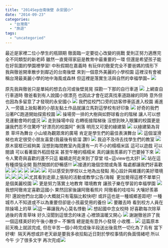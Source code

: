```yaml
---
title: "2014Sep台南後壁 永安國小"
date: "2014-09-23"
categories: 
  - "台灣南"
  - "旅遊"
tags: 
  - "uncategoried"
---
```


最近是家裡二位小學生的瓶頸期 徹面臨一定要從心改變的挑戰 愛則正努力適應完全不同類型的新老師 雖然一直覺得家庭是教育中最重要的一環 但還是希望孩子能在好氛圍的學園裡學習! 中秋假期在嘉義時 有玩伴的徹愛完全不要爸媽的情形下 我與徹爸開車散步到鄰近的台南後壁 來到一個意外美麗的小學校園 這裡沒有會被稱台灣最美麗小學的地中海風或森林 但這裡是落實生活與自然的幸福學園~ ![](images/15336712585_e4bfc3b2ac.jpg)

原先我與徹爸只是單純的想去白河或後壁晃晃 探勘一下那的自行車道 ![](images/15068043609_175bb5083b.jpg) 上網查自行車道時 徹爸看到有人說國小很漂亮 也因此才會在認真找車道路線的同時 意外但也因為多留意了才發現的永安國小 [![](images/15068107790_62d1973cdb.jpg)](http://flickr.com/photos/33703965@N00/15068107790) 我們從校門口旁的訪客停車區進入校園 甫進入 一旁牆上妝點著的小朋友黏土作品就讓立馬對這學校有好印象 ![](images/15067860139_7ffa752816.jpg) 好奇的我們 沿著PC跑道開始探索校園 [![](images/15251687341_46d41d63e0.jpg)](http://flickr.com/photos/33703965@N00/15251687341) 操場旁一排的大樹與如野球看台的階梯 讓人可以想見運動會時的盛況 [![](images/15068237408_37878583a2.jpg)](http://flickr.com/photos/33703965@N00/15068237408) 走到操場中段 右轉銜接階梯後 沒想到映入眼簾的校園更是讓我們忍不住驚呼"好漂亮的校園阿" 俐落 明亮又可愛的綠建築 ![](images/15150127618_f971a26b7e.jpg) 以綠建築為背景 草坪為舞台 小山坡為觀眾席的廣場 肯定是學生們的最佳表演舞台 ![](images/15254641185_d36e2f6952.jpg) 這個溜滑梯也肯定很受小朋友喜愛(我最後有偷溜 讚!) [![](images/15068177108_42f7982335.jpg)](http://flickr.com/photos/33703965@N00/15068177108) 我迫不及待去找學生們的教室 [![](images/15254316542_a8619f595c.jpg)](http://flickr.com/photos/33703965@N00/15254316542) 原木窗框已經夠美 沒想到每間教室內竟還有一片不小的榻榻米區 這可以遊戲 可以閱讀 可以看著窗外稻田發呆 甚至午睡的榻榻米 真的讓我羨慕的下巴要掉下來 ![](images/15254241622_a1417fb868.jpg) 令人驚奇與喜歡的還不只這 繼續走阿走來到了穿堂 哇~這view也太好! ![](images/15313679346_b80c08709e.jpg) 站在這有種煩惱全開 豁然開朗的舒暢感!!! [![](images/15231631816_72b13f86cb.jpg)](http://flickr.com/photos/33703965@N00/15231631816)接連的幾個空間或角落 每處都讓我們好喜歡 ![](images/15067960170_364b68cc79.jpg)  [![](images/15251609061_e3b5277afa.jpg)](http://flickr.com/photos/33703965@N00/15251609061) [![](images/15068025620_16c915d3ee.jpg)](http://flickr.com/photos/33703965@N00/15068025620) [![](images/15067904819_233e4545b4.jpg)](http://flickr.com/photos/33703965@N00/15067904819)  ![](images/15067974420_961c633aa8.jpg)[![](images/15254688635_758628586c.jpg)](http://flickr.com/photos/33703965@N00/15254688635) [![](images/15251589121_d8aac32119.jpg)](http://flickr.com/photos/33703965@N00/15251589121) 可以感受到學校以土地為出發點 用心設計與維護的美好環境 ![](images/15254318582_fd7d92d2cf.jpg)[ ![](images/15254281522_cfca972b93.jpg)](http://flickr.com/photos/33703965@N00/15254281522)[ ![](images/15231674516_f226dbb0a8.jpg)](http://flickr.com/photos/33703965@N00/15231674516)[ ![](images/15251585981_55592008b4.jpg)](http://flickr.com/photos/33703965@N00/15251585981)尤其看到走廊上張貼的活動或教學公告/海報  更加覺得這裡不單單只是個美麗校園 [![](images/15251611981_fdf0abb095.jpg)](http://flickr.com/photos/33703965@N00/15251611981) 更是努力落實土地教育 環境教育 讓孩子樂在學習的幸福學園 [![](images/15068107318_bc98fe0f19.jpg)](http://flickr.com/photos/33703965@N00/15068107318) 我想阿徹肯定喜歡這國小 果然回家後讓阿徹看照片 阿徹看的哇哇叫 大嚷好羨慕阿! 還說他們台北國小大概就只有電腦比較快吧! 或許這也是一種城鄉差距吧! 一種城市人不知道或不以為重要但卻是小孩最受用的養份 [![](images/15068142618_a6c1d9b812.jpg)](http://flickr.com/photos/33703965@N00/15068142618) 要離去時 看到校方人員在除操場上的草 [![](images/15254764395_b7c546cd17.jpg)](http://flickr.com/photos/33703965@N00/15254764395)這一幕讓我內心莫名悸動 [![](images/15251689891_a225d4614a.jpg)](http://flickr.com/photos/33703965@N00/15251689891) 想起國中念女校時 好喜歡每次除草過後的青青草味 好久沒聞到這懷念的味道 心裡頭溫暖又開心 [![](images/15254779525_ef425a60e5.jpg)](http://flickr.com/photos/33703965@N00/15254779525) 謝謝徹爸許了我一個這樣美好的午後小散步~ 不懶惰 總是能有意外小發現 小收穫... [![](images/15251698871_1ea51894cd.jpg)](http://flickr.com/photos/33703965@N00/15251698871) 這篇原本前天晚上就該完成, 但在辛苦一個小時完成後半段送出後竟然一切化為了烏有 當下好噢!  隔天再想或許老天爺是要我多收拾點近日對於學校事情的負面情緒吧 所以今午 少了很多文字 再次完成![](http://flickr.com/photos/33703965@N00/15231796416)
